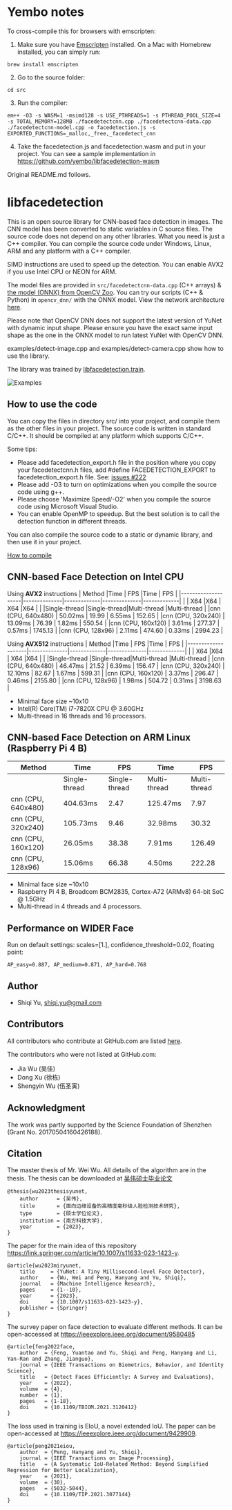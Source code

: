 # Yembo notes

To cross-compile this for browsers with emscripten:

1. Make sure you have [Emscripten](https://emscripten.org/) installed. On a Mac with Homebrew installed, you can simply run:

```
brew install emscripten
```

2. Go to the source folder:
```
cd src
```

3. Run the compiler:
```
em++ -O3 -s WASM=1 -msimd128 -s USE_PTHREADS=1 -s PTHREAD_POOL_SIZE=4 -s TOTAL_MEMORY=128MB ./facedetectcnn.cpp ./facedetectcnn-data.cpp ./facedetectcnn-model.cpp -o facedetection.js -s EXPORTED_FUNCTIONS=_malloc,_free,_facedetect_cnn
```

4. Take the facedetection.js and facedetection.wasm and put in your project. You can see a sample implementation in https://github.com/yembo/libfacedetection-wasm

Original README.md follows.

# libfacedetection

This is an open source library for CNN-based face detection in images. The CNN model has been converted to static variables in C source files. The source code does not depend on any other libraries. What you need is just a C++ compiler. You can compile the source code under Windows, Linux, ARM and any platform with a C++ compiler.

SIMD instructions are used to speed up the detection. You can enable AVX2 if you use Intel CPU or NEON for ARM.

The model files are provided in `src/facedetectcnn-data.cpp` (C++ arrays) & [the model (ONNX) from OpenCV Zoo](https://github.com/opencv/opencv_zoo/tree/master/models/face_detection_yunet). You can try our scripts (C++ & Python) in `opencv_dnn/` with the ONNX model. View the network architecture [here](https://netron.app/?url=https://raw.githubusercontent.com/ShiqiYu/libfacedetection.train/master/onnx/yunet*.onnx).

Please note that OpenCV DNN does not support the latest version of YuNet with dynamic input shape. Please ensure you have the exact same input shape as the one in the ONNX model to run latest YuNet with OpenCV DNN.

examples/detect-image.cpp and examples/detect-camera.cpp show how to use the library.

The library was trained by [libfacedetection.train](https://github.com/ShiqiYu/libfacedetection.train).

![Examples](/images/cnnresult.png "Detection example")

## How to use the code

You can copy the files in directory src/ into your project,
and compile them as the other files in your project.
The source code is written in standard C/C++.
It should be compiled at any platform which supports C/C++.

Some tips:

  * Please add facedetection_export.h file in the position where you copy your facedetectcnn.h files, add #define FACEDETECTION_EXPORT to  facedetection_export.h file. See: [issues #222](https://github.com/ShiqiYu/libfacedetection/issues/222)
  * Please add -O3 to turn on optimizations when you compile the source code using g++.
  * Please choose 'Maximize Speed/-O2' when you compile the source code using Microsoft Visual Studio.
  * You can enable OpenMP to speedup. But the best solution is to call the detection function in different threads.

You can also compile the source code to a static or dynamic library, and then use it in your project.

[How to compile](COMPILE.md)


## CNN-based Face Detection on Intel CPU

Using **AVX2** instructions
| Method             |Time          | FPS         |Time          | FPS         |
|--------------------|--------------|-------------|--------------|-------------|
|                    |  X64         |X64          |  X64         |X64          |
|                    |Single-thread |Single-thread|Multi-thread  |Multi-thread |
|cnn (CPU, 640x480)  |  50.02ms     |  19.99      |   6.55ms     |  152.65     |
|cnn (CPU, 320x240)  |  13.09ms     |  76.39      |   1.82ms     |  550.54     |
|cnn (CPU, 160x120)  |   3.61ms     | 277.37      |   0.57ms     | 1745.13     |
|cnn (CPU, 128x96)   |   2.11ms     | 474.60      |   0.33ms     | 2994.23     | 

Using **AVX512** instructions
| Method             |Time          | FPS         |Time          | FPS         |
|--------------------|--------------|-------------|--------------|-------------|
|                    |  X64         |X64          |  X64         |X64          |
|                    |Single-thread |Single-thread|Multi-thread  |Multi-thread |
|cnn (CPU, 640x480)  |  46.47ms     |  21.52      |   6.39ms     |  156.47     |
|cnn (CPU, 320x240)  |  12.10ms     |  82.67      |   1.67ms     |  599.31     |
|cnn (CPU, 160x120)  |   3.37ms     | 296.47      |   0.46ms     | 2155.80     |
|cnn (CPU, 128x96)   |   1.98ms     | 504.72      |   0.31ms     | 3198.63     | 

* Minimal face size ~10x10
* Intel(R) Core(TM) i7-7820X CPU @ 3.60GHz
* Multi-thread in 16 threads and 16 processors.


## CNN-based Face Detection on ARM Linux (Raspberry Pi 4 B)

| Method             |Time          | FPS         |Time          | FPS         |
|--------------------|--------------|-------------|--------------|-------------|
|                    |Single-thread |Single-thread|Multi-thread  |Multi-thread |
|cnn (CPU, 640x480)  |  404.63ms    |  2.47       |  125.47ms    |   7.97      |
|cnn (CPU, 320x240)  |  105.73ms    |  9.46       |   32.98ms    |  30.32      |
|cnn (CPU, 160x120)  |   26.05ms    | 38.38       |    7.91ms    | 126.49      |
|cnn (CPU, 128x96)   |   15.06ms    | 66.38       |    4.50ms    | 222.28      |

* Minimal face size ~10x10
* Raspberry Pi 4 B, Broadcom BCM2835, Cortex-A72 (ARMv8) 64-bit SoC @ 1.5GHz
* Multi-thread in 4 threads and 4 processors.

## Performance on WIDER Face 
Run on default settings: scales=[1.], confidence_threshold=0.02, floating point:
```
AP_easy=0.887, AP_medium=0.871, AP_hard=0.768
```

## Author
* Shiqi Yu, <shiqi.yu@gmail.com>

## Contributors
All contributors who contribute at GitHub.com are listed [here](https://github.com/ShiqiYu/libfacedetection/graphs/contributors). 

The contributors who were not listed at GitHub.com:
* Jia Wu (吴佳)
* Dong Xu (徐栋)
* Shengyin Wu (伍圣寅)

## Acknowledgment
The work was partly supported by the Science Foundation of Shenzhen (Grant No. 20170504160426188).

## Citation

The master thesis of Mr. Wei Wu. All details of the algorithm are in the thesis. The thesis can be downloaded at [吴伟硕士毕业论文](wu-thesis-facedetect.pdf)
```
@thesis{wu2023thesisyunet,
    author      = {吴伟},
    title       = {面向边缘设备的高精度毫秒级人脸检测技术研究},
    type        = {硕士学位论文},
    institution = {南方科技大学},
    year        = {2023},
}
```

The paper for the main idea of this repository https://link.springer.com/article/10.1007/s11633-023-1423-y.

```
@article{wu2023miryunet,
	title     = {YuNet: A Tiny Millisecond-level Face Detector},
	author    = {Wu, Wei and Peng, Hanyang and Yu, Shiqi},
	journal   = {Machine Intelligence Research},
	pages     = {1--10},
	year      = {2023},
	doi       = {10.1007/s11633-023-1423-y},
	publisher = {Springer}
}
```

The survey paper on face detection to evaluate different methods. It can be open-accessed at https://ieeexplore.ieee.org/document/9580485
```
@article{feng2022face,
	author  = {Feng, Yuantao and Yu, Shiqi and Peng, Hanyang and Li, Yan-Ran and Zhang, Jianguo},
	journal = {IEEE Transactions on Biometrics, Behavior, and Identity Science}, 
	title   = {Detect Faces Efficiently: A Survey and Evaluations}, 
	year    = {2022},
	volume  = {4},
	number  = {1},
	pages   = {1-18},
	doi     = {10.1109/TBIOM.2021.3120412}
}
```

The loss used in training is EIoU, a novel extended IoU. The paper can be open-accessed at https://ieeexplore.ieee.org/document/9429909.
```
@article{peng2021eiou,
	author  = {Peng, Hanyang and Yu, Shiqi},
	journal = {IEEE Transactions on Image Processing}, 
	title   = {A Systematic IoU-Related Method: Beyond Simplified Regression for Better Localization}, 
	year    = {2021},
	volume  = {30},
	pages   = {5032-5044},
	doi     = {10.1109/TIP.2021.3077144}
}
```
